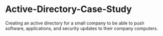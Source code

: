 # Active-Directory-Case-Study
Creating an active directory for a small company to be able to push software, applications, and security updates to their company computers.
